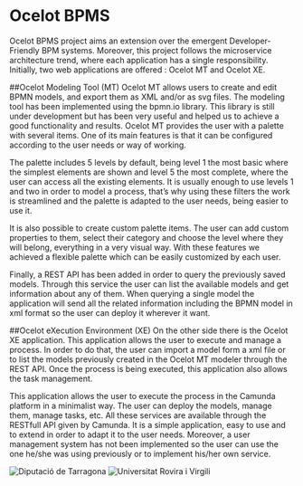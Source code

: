 Ocelot BPMS
===================
Ocelot BPMS project aims an extension over the emergent Developer-Friendly BPM systems. Moreover, this project follows the microservice architecture trend, where each application has a single responsibility. Initially, two web applications are offered : Ocelot MT and Ocelot XE.

##Ocelot Modeling Tool (MT)
Ocelot MT allows users to create and edit BPMN models, and export them as XML and/or as svg files. The modeling tool has been implemented using the bpmn.io library. This library is still under development but has been very useful and helped us to achieve a good functionality and results. Ocelot MT provides the user with a palette with several items. One of its main features is that it can be configured according to the user needs or way of working.

The palette includes 5 levels by default, being level 1 the most basic where the simplest elements are shown and level 5 the most complete, where the user can access all the existing elements. It is usually enough to use levels 1 and two in order to model a process, that’s why using these filters the work is streamlined and the palette is adapted to the user needs, being easier to use it.

It is also possible to create custom palette items. The user can add custom properties to them, select their category and choose the level where they will belong, everything in a very visual way. With these features we achieved a flexible palette which can be easily customized by each user.

Finally, a REST API has been added in order to query the previously saved models. Through this service the user can list the available models and get information about any of them. When querying a single model the application will send all the related information including the BPMN model in xml format so the user can deploy it wherever it want.

##Ocelot eXecution Environment (XE)
On the other side there is the Ocelot XE application. This application allows the user to execute and manage a process. In order to do that, the user can import a model form a xml file or to list the models previously created in the Ocelot MT modeler through the REST API. Once the process is being executed, this application also allows the task management.

This application allows the user to execute the process in the Camunda platform in a minimalist way. The user can deploy the models, manage them, manage tasks, etc. All these services are available through the RESTfull API given by Camunda. It is a simple application, easy to use and to extend in order to adapt it to the user needs. Moreover, a user management system has not been implemented so the user can use the one he/she was using previously or to implement his/her own service.

![Diputació de Tarragona](http://greachconf.com/wp-content/uploads/2014/01/diputacio-tarragona.png)
![Universitat Rovira i Virgili](http://www.urv.cat/media/gif/logo_urv.png)

